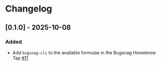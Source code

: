# Changelog

## [0.1.0] - 2025-10-08

### Added

- Add `bugsnag-cli` to the available formulae in the Bugsnag Homebrew Tap [#11](https://github.com/bugsnag/homebrew-tap/pull/11)
